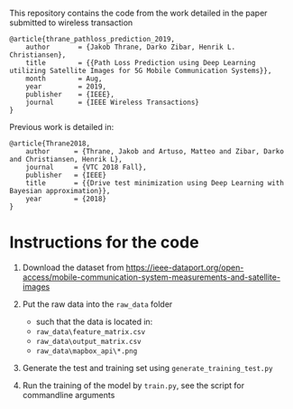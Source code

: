 This repository contains the code from the work detailed in the paper submitted to wireless transaction

```
@article{thrane_pathloss_prediction_2019,
    author       = {Jakob Thrane, Darko Zibar, Henrik L. Christiansen},
    title        = {{Path Loss Prediction using Deep Learning utilizing Satellite Images for 5G Mobile Communication Systems}},
    month        = Aug,
    year         = 2019,
    publisher    = {IEEE},
    journal      = {IEEE Wireless Transactions}
}
```

Previous work is detailed in:

```
@article{Thrane2018,
    author      = {Thrane, Jakob and Artuso, Matteo and Zibar, Darko and Christiansen, Henrik L},
    journal     = {VTC 2018 Fall},
    publisher   = {IEEE}
    title       = {{Drive test minimization using Deep Learning with Bayesian approximation}},
    year        = {2018}
}

```

# Instructions for the code

1. Download the dataset from 
https://ieee-dataport.org/open-access/mobile-communication-system-measurements-and-satellite-images

2. Put the raw data into the `raw_data` folder
    * such that the data is located in:
    * `raw_data\feature_matrix.csv`
    * `raw_data\output_matrix.csv`
    * `raw_data\mapbox_api\*.png`
3. Generate the test and training set using `generate_training_test.py`
4. Run the training of the model by `train.py`, see the script for commandline arguments